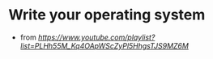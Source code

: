 # Write your operating system

* from *https://www.youtube.com/playlist?list=PLHh55M_Kq4OApWScZyPl5HhgsTJS9MZ6M*
